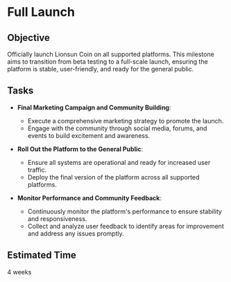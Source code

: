 # Full Launch

## Objective
Officially launch Lionsun Coin on all supported platforms. This milestone aims to transition from beta testing to a full-scale launch, ensuring the platform is stable, user-friendly, and ready for the general public.

## Tasks
- **Final Marketing Campaign and Community Building**: 
  - Execute a comprehensive marketing strategy to promote the launch.
  - Engage with the community through social media, forums, and events to build excitement and awareness.

- **Roll Out the Platform to the General Public**: 
  - Ensure all systems are operational and ready for increased user traffic.
  - Deploy the final version of the platform across all supported platforms.

- **Monitor Performance and Community Feedback**: 
  - Continuously monitor the platform's performance to ensure stability and responsiveness.
  - Collect and analyze user feedback to identify areas for improvement and address any issues promptly.

## Estimated Time
4 weeks

